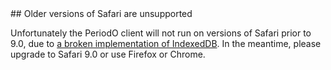 <section>
## Older versions of Safari are unsupported

Unfortunately the PeriodO client will not run on versions of Safari prior to 9.0, due to [a broken implementation of IndexedDB](http://www.raymondcamden.com/2014/9/25/IndexedDB-on-iOS-8--Broken-Bad). In the meantime, please upgrade to Safari 9.0 or use Firefox or Chrome.

</section>
